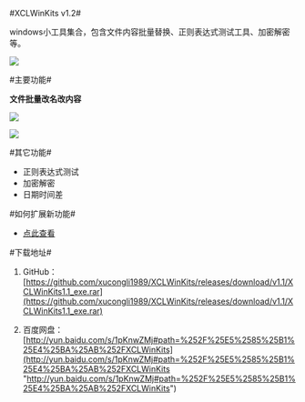 #XCLWinKits v1.2#

windows小工具集合，包含文件内容批量替换、正则表达式测试工具、加密解密等。

![](https://raw.githubusercontent.com/xucongli1989/XCLWinKits/master/XCLWinKits/XCLWinKits/imgs/1.jpg)


#主要功能#

**文件批量改名改内容**

![](https://raw.githubusercontent.com/xucongli1989/XCLWinKits/master/XCLWinKits/XCLWinKits/imgs/2.jpg)

![](https://raw.githubusercontent.com/xucongli1989/XCLWinKits/master/XCLWinKits/XCLWinKits/imgs/3.jpg)


#其它功能#

- 正则表达式测试
- 加密解密
- 日期时间差


#如何扩展新功能#

- [点此查看](https://github.com/xucongli1989/XCLWinKits/blob/master/%E5%A6%82%E4%BD%95%E6%89%A9%E5%B1%95%E6%96%B0%E5%8A%9F%E8%83%BD.md)


#下载地址#

1. GitHub：[https://github.com/xucongli1989/XCLWinKits/releases/download/v1.1/XCLWinKits1.1_exe.rar](https://github.com/xucongli1989/XCLWinKits/releases/download/v1.1/XCLWinKits1.1_exe.rar)

2. 百度网盘：[http://yun.baidu.com/s/1pKnwZMj#path=%252F%25E5%2585%25B1%25E4%25BA%25AB%252FXCLWinKits](http://yun.baidu.com/s/1pKnwZMj#path=%252F%25E5%2585%25B1%25E4%25BA%25AB%252FXCLWinKits "http://yun.baidu.com/s/1pKnwZMj#path=%252F%25E5%2585%25B1%25E4%25BA%25AB%252FXCLWinKits")

